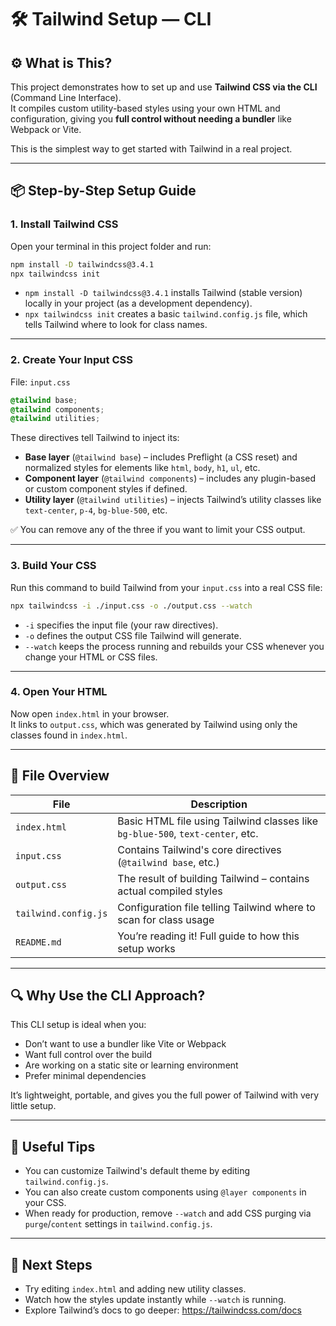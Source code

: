 # 🛠️ Tailwind Setup — CLI

## ⚙️ What is This?

This project demonstrates how to set up and use **Tailwind CSS via the CLI** (Command Line Interface).  
It compiles custom utility-based styles using your own HTML and configuration, giving you **full control without needing a bundler** like Webpack or Vite.

This is the simplest way to get started with Tailwind in a real project.

---

## 📦 Step-by-Step Setup Guide

### 1. Install Tailwind CSS

Open your terminal in this project folder and run:

```bash
npm install -D tailwindcss@3.4.1
npx tailwindcss init
```

- `npm install -D tailwindcss@3.4.1` installs Tailwind (stable version) locally in your project (as a development dependency).
- `npx tailwindcss init` creates a basic `tailwind.config.js` file, which tells Tailwind where to look for class names.

---

### 2. Create Your Input CSS

File: `input.css`

```css
@tailwind base;
@tailwind components;
@tailwind utilities;
```

These directives tell Tailwind to inject its:

- **Base layer** (`@tailwind base`) – includes Preflight (a CSS reset) and normalized styles for elements like `html`, `body`, `h1`, `ul`, etc.
- **Component layer** (`@tailwind components`) – includes any plugin-based or custom component styles if defined.
- **Utility layer** (`@tailwind utilities`) – injects Tailwind’s utility classes like `text-center`, `p-4`, `bg-blue-500`, etc.

✅ You can remove any of the three if you want to limit your CSS output.

---

### 3. Build Your CSS

Run this command to build Tailwind from your `input.css` into a real CSS file:

```bash
npx tailwindcss -i ./input.css -o ./output.css --watch
```

- `-i` specifies the input file (your raw directives).
- `-o` defines the output CSS file Tailwind will generate.
- `--watch` keeps the process running and rebuilds your CSS whenever you change your HTML or CSS files.

---

### 4. Open Your HTML

Now open `index.html` in your browser.  
It links to `output.css`, which was generated by Tailwind using only the classes found in `index.html`.

---

## 📄 File Overview

| File                 | Description                                                                    |
| -------------------- | ------------------------------------------------------------------------------ |
| `index.html`         | Basic HTML file using Tailwind classes like `bg-blue-500`, `text-center`, etc. |
| `input.css`          | Contains Tailwind's core directives (`@tailwind base`, etc.)                   |
| `output.css`         | The result of building Tailwind – contains actual compiled styles              |
| `tailwind.config.js` | Configuration file telling Tailwind where to scan for class usage              |
| `README.md`          | You’re reading it! Full guide to how this setup works                          |

---

## 🔍 Why Use the CLI Approach?

This CLI setup is ideal when you:

- Don’t want to use a bundler like Vite or Webpack
- Want full control over the build
- Are working on a static site or learning environment
- Prefer minimal dependencies

It’s lightweight, portable, and gives you the full power of Tailwind with very little setup.

---

## 🧪 Useful Tips

- You can customize Tailwind's default theme by editing `tailwind.config.js`.
- You can also create custom components using `@layer components` in your CSS.
- When ready for production, remove `--watch` and add CSS purging via `purge`/`content` settings in `tailwind.config.js`.

---

## 🚀 Next Steps

- Try editing `index.html` and adding new utility classes.
- Watch how the styles update instantly while `--watch` is running.
- Explore Tailwind’s docs to go deeper: https://tailwindcss.com/docs
